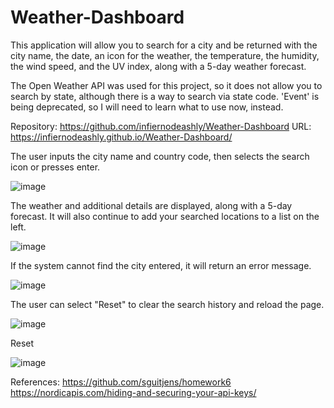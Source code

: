 # Weather-Dashboard

This application will allow you to search for a city and be returned with the city name, the date, an icon for the weather, the temperature, the humidity, the wind speed, and the UV index, along with a 5-day weather forecast. 

The Open Weather API was used for this project, so it does not allow you to search by state, although there is a way to search via state code. 
'Event' is being deprecated, so I will need to learn what to use now, instead.

Repository: https://github.com/infiernodeashly/Weather-Dashboard
URL: https://infiernodeashly.github.io/Weather-Dashboard/

The user inputs the city name and country code, then selects the search icon or presses enter.

![image](https://user-images.githubusercontent.com/68360119/94355034-79739880-004e-11eb-8a0b-92e7ecfb3ec3.png)

The weather and additional details are displayed, along with a 5-day forecast. It will also continue to add your searched locations to a list on the left. 

![image](https://user-images.githubusercontent.com/68360119/94355119-3b2aa900-004f-11eb-9dc2-3d144c2a9c62.png)

If the system cannot find the city entered, it will return an error message.

![image](https://user-images.githubusercontent.com/68360119/94355136-92c91480-004f-11eb-90e6-fb07d06e8a3c.png)

The user can select "Reset" to clear the search history and reload the page. 

![image](https://user-images.githubusercontent.com/68360119/94355081-e9821e80-004e-11eb-920c-6af009af1cc5.png)

Reset

![image](https://user-images.githubusercontent.com/68360119/94355095-028acf80-004f-11eb-9128-c2df69b116d9.png)




References:
https://github.com/sguitjens/homework6
https://nordicapis.com/hiding-and-securing-your-api-keys/
